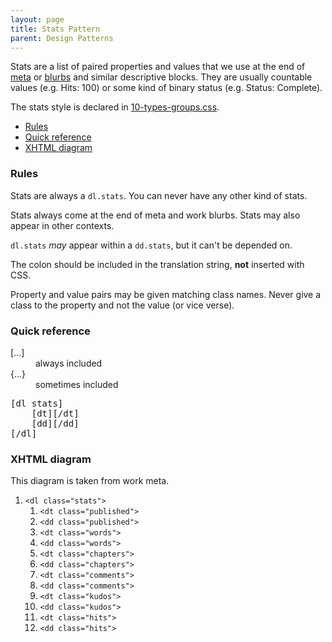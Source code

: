 ```yaml
---
layout: page
title: Stats Pattern
parent: Design Patterns
---
```

Stats are a list of paired properties and values that we use at the end of [meta](patterns-meta) or [blurbs](patterns-blurb) and similar descriptive blocks. They are usually countable values (e.g. Hits: 100) or some kind of binary status (e.g. Status: Complete).

The stats style is declared in [10-types-groups.css](https://github.com/otwcode/otwarchive/blob/master/public/stylesheets/site/2.0/10-types-groups.css).

* [Rules](#rules)
* [Quick reference](#quick-reference)
* [XHTML diagram](#xhtml-diagram)

<h3 id="rules">Rules</h3>

Stats are always a `dl.stats`. You can never have any other kind of stats.

Stats always come at the end of meta and work blurbs. Stats may also appear in other contexts. 

`dl.stats` <em>may</em> appear within a `dd.stats`, but it can't be depended on.

The colon should be included in the translation string, <strong>not</strong> inserted with CSS.

Property and value pairs may be given matching class names. Never give a class to the property and not the value (or vice verse).

<h3 id="quick-reference">Quick reference</h3>

<dl class="key"><dt>[...]</dt><dd>always included</dd>
<dt>{...}</dt><dd>sometimes included</dd></dl>

<pre>
[dl stats]
    [dt][/dt]
    [dd][/dd]
[/dl]
</pre>

<h3 id="xhtml-diagram">XHTML diagram</h3>

This diagram is taken from work meta.

<div class="diagram">
  <ol>
    <li><code>&lt;dl class="stats"&gt;</code>
      <ol>
        <li><code>&lt;dt class="published"&gt;</code></li>
        <li><code>&lt;dd class="published"&gt;</code></li>
        <li><code>&lt;dt class="words"&gt;</code></li>
        <li><code>&lt;dd class="words"&gt;</code></li>
        <li><code>&lt;dt class="chapters"&gt;</code></li>
        <li><code>&lt;dd class="chapters"&gt;</code></li>
        <li><code>&lt;dt class="comments"&gt;</code></li>
        <li><code>&lt;dd class="comments"&gt;</code></li>
        <li><code>&lt;dt class="kudos"&gt;</code></li>
        <li><code>&lt;dd class="kudos"&gt;</code></li>
        <li><code>&lt;dt class="hits"&gt;</code></li>
        <li><code>&lt;dd class="hits"&gt;</code></li>
      </ol>
    </li>
  </ol>
</div>
